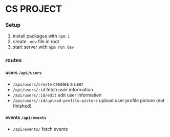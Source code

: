 # CS PROJECT

### Setup
1) install packages with `npm i`
2) create `.env` file in root
3) start server with `npm run dev`

### routes

#### users `/api/users`

- `/api/users/create` creates a user
- `/api/users/:id` fetch user information
- `/api/users/:id/edit` edit user information
- `/api/users/:id/upload-profile-picture` upload user profile picture (not finished)

#### events `/api/events`

- `/api/events/` fetch events
